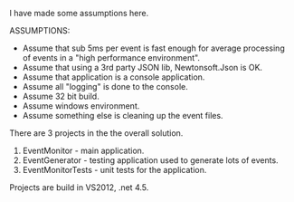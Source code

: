 I have made some assumptions here.

ASSUMPTIONS:
- Assume that sub 5ms per event is fast enough for average processing of events in a "high performance environment".
- Assume that using a 3rd party JSON lib, Newtonsoft.Json is OK.
- Assume that application is a console application.
- Assume all "logging" is done to the console.
- Assume 32 bit build.
- Assume windows environment.
- Assume something else is cleaning up the event files.

There are 3 projects in the the overall solution.
1. EventMonitor - main application.
2. EventGenerator - testing application used to generate lots of events.
3. EventMonitorTests - unit tests for the application.

Projects are build in VS2012, .net 4.5.